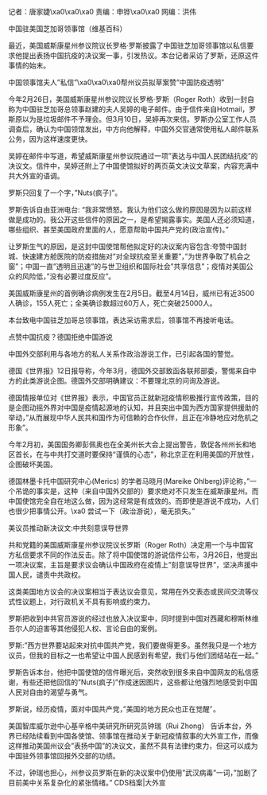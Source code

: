 记者：唐家婕\xa0\xa0\xa0 责编：申铧\xa0\xa0 网编：洪伟

中国驻美国芝加哥领事馆（维基百科）

最近，美国威斯康星州参议院议长罗格‧罗斯披露了中国驻芝加哥领事馆以私信要求他提出表扬中国抗疫的决议案一事，引发热议。本台记者采访了罗斯，还原这件事情的始末。

中国领事馆夫人&#8221;私信&#8221;\xa0\xa0\xa0帮州议员拟草案赞&#8221;中国防疫透明&#8221;

今年2月26日，美国威斯康星州参议院议长罗格‧罗斯（Roger Roth）收到一封自称为中国驻芝加哥总领事赵建的夫人吴婷的电子邮件。由于信件来自Hotmail，罗斯原以为是垃圾邮件不予理会。但3月10日，吴婷再次来信。罗斯办公室工作人员调查后，确认为中国领馆发出，中方向他解释，中国外交官通常使用私人邮件联系公务，因为这样速度更快。

吴婷在邮件中写道，希望威斯康星州参议院通过一项&#8221;表达与中国人民团结抗疫&#8221;的决议文。信件中，吴婷还附上了中国使馆拟好的两页英文决议文草案，内容充满中共大外宣的语调。

罗斯只回复了一个字，&#8221;Nuts(疯子)&#8221;。

罗斯告诉自由亚洲电台: “我非常愤怒。我认为他们这么做的原因是因为以前这样做是成功的。我公开这些信件的原因之一，是希望揭露事实。美国人还必须知道，哪些组织、甚至美国政府里面的人，愿意帮助中国共产党的(政治宣传)。”

让罗斯生气的原因，是这封中国使馆帮他拟定好的决议案内容包含:夸赞中国封城、快速建方舱医院的防疫措施对&#8221;对全球抗疫至关重要&#8221;，&#8221;为世界争取了机会之窗&#8221;；中国一直&#8221;透明且迅速&#8221;的与世卫组织和国际社会&#8221;共享信息&#8221;；疫情对美国公众的风险低，&#8221;没有必要过度反应&#8221;。

美国威斯康星州的首例确诊病例发生在2月5日。截至4月14日，威州已有近3500人确诊，155人死亡；全美确诊数超过60万人，死亡突破25000人。

本台致电中国驻芝加哥总领事馆，表达采访需求后，领事馆不再接听电话。

点赞中国抗疫？德国拒绝中国游说

中国外交部利用与各地方的私人关系作政治游说工作，已引起各国的警觉。

德国《世界报》12日报导称，今年3月，德国外交部致函各联邦部委，警惕来自中方的此类游说企图。德国外交部明确建议：不要理北京的问询及游说。

德国情报单位对《世界报》表示，中国官员正就新冠疫情积极推行宣传政策，目的是企图动摇外界对中国是疫情起源地的认知，并且突出中国为西方国家提供援助的举动，&#8221;从而展现中华人民共和国作为可信赖的合作伙伴，且正在冷静地应对危机之形象&#8221;。

今年2月初，美国国务卿彭佩奥也在全美州长大会上提出警告，敦促各州州长和地区首长，在与中共打交道时要保持“谨慎的心态”，称北京正在利用美国的开放性，企图破坏美国。

德国林墨卡托中国研究中心(Merics) 的学者马晓月(Mareike Ohlberg)评论称，&#8221;一个吊诡的事实是，这种（来自中国外交部的）要求绝对不只发生在威斯康星州。而中国使馆完全自在地这么做，因为这经常是有成效的。而即使是游说不成功，人们也很少把事情公开。\xa0 尝试一下（政治游说），毫无损失。&#8221;

美议员推动新决议文:中共刻意误导世界

共和党籍的美国威斯康星州参议院议长罗斯（Roger Roth）决定用一个与中国官方私信要求不同的作法反击。除了将中国使馆的游说信件公布，3月26日，他提出一项决议案，主旨是要求议会确认中国政府在疫情上&#8221;刻意误导世界&#8221;，坚决声援中国人民，谴责中共政权。

这类美国地方议会的决议案相当于表达议会意见，常用在外交表态或民间交流等仪式性议题上，对行政机关不具有影响或约束力。

罗斯把收到中共官员游说的经过也放入决议案中，同时提到中国对西藏和穆斯林维吾尔人的迫害等其他侵犯人权、言论自由的案例。

罗斯:&#8221;西方世界要站起来对抗中国共产党，我们要做得更多。虽然我只是一个地方议员，但我的目标之一也希望让中国人民感到有希望，我们与他们团结站在一起。&#8221;

罗斯告诉本台，他把中国使馆的信件曝光后，突然收到很多来自中国网友的私信感谢，有些还把他回信的&#8221;Nuts(疯子)&#8221;作成迷因图片，这些都让他强烈地感受到中国人民对自由的渴望与勇气。

罗斯说，经历疫情，面对中国共产党，&#8221;美国的地方民众也正在觉醒〞。

美国智库威尔逊中心基辛格中美研究所研究员钟瑞（Rui Zhong） 告诉本台，外界已经陆续看到中国各使馆、领事馆在推动关于新冠疫情叙事的大外宣工作，而像这样推动美国州议会&#8221;表扬中国&#8221;的决议文，虽然不具有法律约束力，但这可以成为中国驻外领事馆回报外交部的功绩。

不过，钟瑞也担心，州参议员罗斯在新的决议案中仍使用&#8221;武汉病毒&#8221;一词，&#8221;加剧了目前美中关系复杂化的紧张情绪。&#8221; CDS档案|大外宣 



